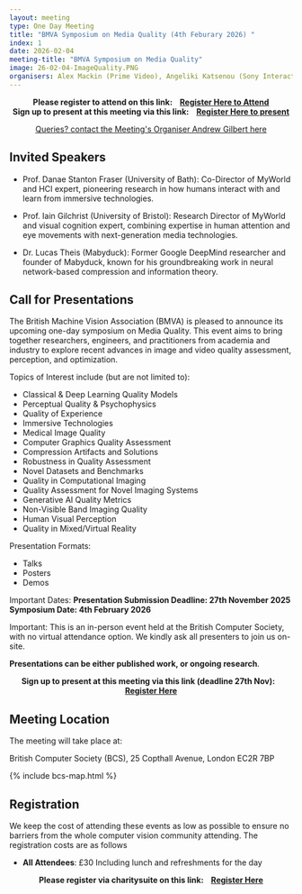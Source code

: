 ```yaml
---
layout: meeting
type: One Day Meeting
title: "BMVA Symposium on Media Quality (4th Feburary 2026) "
index: 1
date: 2026-02-04
meeting-title: "BMVA Symposium on Media Quality"
image: 26-02-04-ImageQuality.PNG
organisers: Alex Mackin (Prime Video), Angeliki Katsenou (Sony Interactive Entertainment), Fan Zhang (University of Bristol), Nabajeet Barman (Sony Interactive Entertainment)
---
```


<div class="alert mt-3 alert-info" style="text-align:center;">
<span><strong>Please register to attend on this link: &nbsp;&nbsp;
<a class="btn btn-warning" role="button" href="https://bmva.charitysuite.com/events/c4jvohoi">Register Here to Attend</a></strong></span>
</div>

<div class="alert mt-3 alert-info" style="text-align:center;">
<span><strong>Sign up to present at this meeting via this link: &nbsp;&nbsp;
<a class="btn btn-warning" role="button" href="https://bmva.charitysuite.com/forms/aduy4xg3">Register Here to present</a></strong></span>
</div>

<p style="text-align: center;">
<a class="btn btn-info" role="button" href="mailto:a.gilbert@surrey.ac.uk">Queries? contact the Meeting's Organiser Andrew Gilbert here</a></p>

## Invited Speakers

* Prof. Danae Stanton Fraser (University of Bath): Co-Director of MyWorld and HCI expert, pioneering research in how humans interact with and learn from immersive technologies.

* Prof. Iain Gilchrist (University of Bristol): Research Director of MyWorld and visual cognition expert, combining expertise in human attention and eye movements with next-generation media technologies.

* Dr. Lucas Theis (Mabyduck): Former Google DeepMind researcher and founder of Mabyduck, known for his groundbreaking work in neural network-based compression and information theory.

## Call for Presentations

The British Machine Vision Association (BMVA) is pleased to announce its upcoming one-day symposium on Media Quality. This event aims to bring together researchers, engineers, and practitioners from academia and industry to explore recent advances in image and video quality assessment, perception, and optimization.

Topics of Interest include (but are not limited to):

* Classical & Deep Learning Quality Models
* Perceptual Quality & Psychophysics
* Quality of Experience
* Immersive Technologies
* Medical Image Quality
* Computer Graphics Quality Assessment
* Compression Artifacts and Solutions
* Robustness in Quality Assessment
* Novel Datasets and Benchmarks
* Quality in Computational Imaging
* Quality Assessment for Novel Imaging Systems
* Generative AI Quality Metrics
* Non-Visible Band Imaging Quality
* Human Visual Perception
* Quality in Mixed/Virtual Reality

Presentation Formats:

* Talks
* Posters
* Demos
 
Important Dates: 
**Presentation Submission Deadline: 27th November 2025 Symposium Date: 4th February 2026**

Important: This is an in-person event held at the British Computer Society, with no virtual attendance option. We kindly ask all presenters to join us on-site.

**Presentations can be either published work, or ongoing research**. 


<div class="alert mt-3 alert-info" style="text-align:center;">
<span><strong>Sign up to present at this meeting via this link (deadline 27th Nov): &nbsp;&nbsp;
<a class="btn btn-warning" role="button" href="https://bmva.charitysuite.com/forms/aduy4xg3">Register Here</a></strong></span>
</div>

## Meeting Location

The meeting will take place at:

British Computer Society (BCS), 25 Copthall Avenue, London EC2R 7BP

{% include bcs-map.html %}

## Registration

We keep the cost of attending these events as low as possible to ensure no barriers from the whole computer vision community attending. 
The registration costs are as follows 
- **All Attendees**:  £30
Including lunch and refreshments for the day


<div class="alert mt-3 alert-info" style="text-align:center;">
<span><strong>Please register via charitysuite on this link: &nbsp;&nbsp;
<a class="btn btn-warning" role="button" href="https://bmva.charitysuite.com/events/c4jvohoi">Register Here</a></strong></span>
</div>




